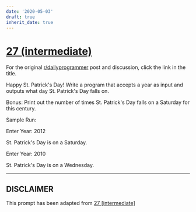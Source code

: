 ```yaml
---
date: '2020-05-03'
draft: true
inherit_date: true
---
```


# [27 (intermediate)](https://www.reddit.com/r/dailyprogrammer/comments/r0r46/3172012_challenge_27_intermediate/)

For the original [r/dailyprogrammer](https://www.reddit.com/r/dailyprogrammer/) post and discussion, click the link in the title.

Happy St. Patrick's Day!  Write a program that accepts a year as input and outputs what day St. Patrick's Day falls on.  

Bonus:  Print out the number of times St. Patrick's Day falls on a Saturday for this century.

Sample Run:

Enter Year:  2012

St. Patrick's Day is on a Saturday.

Enter Year:  2010

St. Patrick's Day is on a Wednesday.


----
## **DISCLAIMER**
This prompt has been adapted from [27 [intermediate]](https://www.reddit.com/r/dailyprogrammer/comments/r0r46/3172012_challenge_27_intermediate/
)
